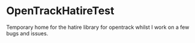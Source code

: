 # OpenTrackHatireTest
Temporary home for the hatire library for opentrack whilst I work on a few bugs and issues.
